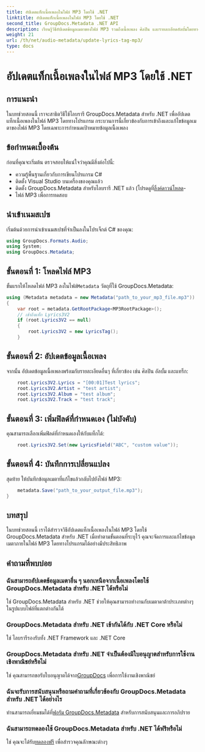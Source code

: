 ```yaml
---
title: อัปเดตแท็กเนื้อเพลงในไฟล์ MP3 โดยใช้ .NET
linktitle: อัปเดตแท็กเนื้อเพลงในไฟล์ MP3 โดยใช้ .NET
second_title: GroupDocs.Metadata .NET API
description: เรียนรู้วิธีอัปเดตข้อมูลเมตาของไฟล์ MP3 รวมถึงเนื้อเพลง ศิลปิน และรายละเอียดอัลบั้มโดยทางโปรแกรมโดยใช้ GroupDocs.Metadata สำหรับ .NET
weight: 21
url: /th/net/audio-metadata/update-lyrics-tag-mp3/
type: docs
---
```

# อัปเดตแท็กเนื้อเพลงในไฟล์ MP3 โดยใช้ .NET

## การแนะนำ
ในบทช่วยสอนนี้ เราจะสาธิตวิธีใช้ไลบรารี GroupDocs.Metadata สำหรับ .NET เพื่ออัปเดตแท็กเนื้อเพลงในไฟล์ MP3 โดยทางโปรแกรม กระบวนการนี้เกี่ยวข้องกับการเข้าถึงและแก้ไขข้อมูลเมตาของไฟล์ MP3 โดยเฉพาะการกำหนดเป้าหมายข้อมูลเนื้อเพลง
## ข้อกำหนดเบื้องต้น
ก่อนที่คุณจะเริ่มต้น ตรวจสอบให้แน่ใจว่าคุณมีสิ่งต่อไปนี้:
- ความรู้พื้นฐานเกี่ยวกับการเขียนโปรแกรม C#
- ติดตั้ง Visual Studio บนเครื่องของคุณแล้ว
-  ติดตั้ง GroupDocs.Metadata สำหรับไลบรารี .NET แล้ว (โปรดดูที่[ลิ้งค์ดาวน์โหลด](https://releases.groupdocs.com/metadata/net/)-
- ไฟล์ MP3 เพื่อการทดสอบ

## นำเข้าเนมสเปซ
เริ่มต้นด้วยการนำเข้าเนมสเปซที่จำเป็นลงในโปรเจ็กต์ C# ของคุณ:
```csharp
using GroupDocs.Formats.Audio;
using System;
using GroupDocs.Metadata;
```
## ขั้นตอนที่ 1: โหลดไฟล์ MP3
 ขั้นแรกให้โหลดไฟล์ MP3 ลงในไฟล์`Metadata` วัตถุที่ใช้ GroupDocs.Metadata:
```csharp
using (Metadata metadata = new Metadata("path_to_your_mp3_file.mp3"))
{
    var root = metadata.GetRootPackage<MP3RootPackage>();
    // เข้าถึงแท็ก Lyrics3V2
    if (root.Lyrics3V2 == null)
    {
        root.Lyrics3V2 = new LyricsTag();
    }
```
## ขั้นตอนที่ 2: อัปเดตข้อมูลเนื้อเพลง
จากนั้น อัปเดตข้อมูลเนื้อเพลงพร้อมกับรายละเอียดอื่นๆ ที่เกี่ยวข้อง เช่น ศิลปิน อัลบั้ม และแทร็ก:
```csharp
    root.Lyrics3V2.Lyrics = "[00:01]Test lyrics";
    root.Lyrics3V2.Artist = "test artist";
    root.Lyrics3V2.Album = "test album";
    root.Lyrics3V2.Track = "test track";
```
## ขั้นตอนที่ 3: เพิ่มฟิลด์ที่กำหนดเอง (ไม่บังคับ)
คุณสามารถเลือกเพิ่มฟิลด์ที่กำหนดเองให้กับแท็กได้:
```csharp
    root.Lyrics3V2.Set(new LyricsField("ABC", "custom value"));
```
## ขั้นตอนที่ 4: บันทึกการเปลี่ยนแปลง
สุดท้าย ให้บันทึกข้อมูลเมตาที่แก้ไขแล้วกลับไปยังไฟล์ MP3:
```csharp
    metadata.Save("path_to_your_output_file.mp3");
}
```

## บทสรุป
ในบทช่วยสอนนี้ เราได้สำรวจวิธีอัปเดตแท็กเนื้อเพลงในไฟล์ MP3 โดยใช้ GroupDocs.Metadata สำหรับ .NET เมื่อทำตามขั้นตอนที่ระบุไว้ คุณจะจัดการและแก้ไขข้อมูลเมตาภายในไฟล์ MP3 โดยทางโปรแกรมได้อย่างมีประสิทธิภาพ

## คำถามที่พบบ่อย
### ฉันสามารถอัปเดตข้อมูลเมตาอื่น ๆ นอกเหนือจากเนื้อเพลงโดยใช้ GroupDocs.Metadata สำหรับ .NET ได้หรือไม่
ใช่ GroupDocs.Metadata สำหรับ .NET ช่วยให้คุณสามารถทำงานกับเมตาดาต้าประเภทต่างๆ ในรูปแบบไฟล์ที่แตกต่างกันได้
### GroupDocs.Metadata สำหรับ .NET เข้ากันได้กับ .NET Core หรือไม่
ใช่ ไลบรารีรองรับทั้ง .NET Framework และ .NET Core
### GroupDocs.Metadata สำหรับ .NET จำเป็นต้องมีใบอนุญาตสำหรับการใช้งานเชิงพาณิชย์หรือไม่
 ใช่ คุณสามารถขอรับใบอนุญาตได้จาก[GroupDocs](https://purchase.groupdocs.com/buy) เพื่อการใช้งานเชิงพาณิชย์
### ฉันจะรับการสนับสนุนหรือถามคำถามที่เกี่ยวข้องกับ GroupDocs.Metadata สำหรับ .NET ได้อย่างไร
 ท่านสามารถเยี่ยมชมได้ที่[ฟอรัม GroupDocs.Metadata](https://forum.groupdocs.com/c/metadata/14) สำหรับการสนับสนุนและการอภิปราย
### ฉันสามารถทดลองใช้ GroupDocs.Metadata สำหรับ .NET ได้ฟรีหรือไม่
 ใช่ คุณจะได้รับ[ทดลองฟรี](https://releases.groupdocs.com/) เพื่อสำรวจคุณลักษณะต่างๆ